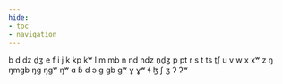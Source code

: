 ```yaml
---
hide:
- toc
- navigation
---
```

b
d
dz
d̠ʒ
e
f
i
j
k
kp
kʷ
l
m
mb
n
nd
ndz
n̠d̠ʒ
p
pt
r
s
t
ts
t̠ʃ
u
v
w
x
xʷ
z
ŋ
ŋmɡb
ŋɡ
ŋɡʷ
ŋʷ
ɑ
ɓ
ɗ
ə
ɡ
ɡb
ɡʷ
ɣ
ɣʷ
ɬ
ɮ
ʃ
ʒ
ʔ
ʔʷ
